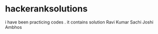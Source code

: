 # hackeranksolutions
i have been practicing codes . it contains solution
Ravi Kumar
Sachi Joshi
Ambhos



